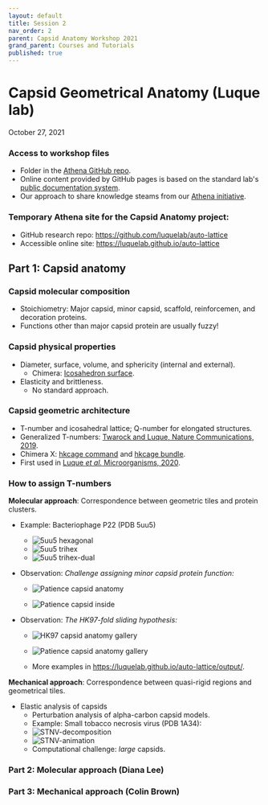 ```yaml
---
layout: default
title: Session 2
nav_order: 2
parent: Capsid Anatomy Workshop 2021
grand_parent: Courses and Tutorials
published: true
---
```


# Capsid Geometrical Anatomy (Luque lab)
October 27, 2021

### Access to workshop files
+ Folder in the [Athena GitHub repo](https://github.com/luquelab/Athena/tree/gh-pages/docs/courses/capsid_workshop_fall_2021).
+ Online content provided by GitHub pages is based on the standard lab's [public documentation system](https://luquelab.github.io/Athena/courses/lab_public_documentation.html).
+ Our approach to share knowledge steams from our [Athena initiative](https://luquelab.github.io/Athena/knowledge/synthesis.html).

### Temporary Athena site for the Capsid Anatomy project:
+ GitHub research repo: <https://github.com/luquelab/auto-lattice>
+ Accessible online site: <https://luquelab.github.io/auto-lattice>

## Part 1: Capsid anatomy

### Capsid molecular composition
+ Stoichiometry: Major capsid, minor capsid, scaffold, reinforcemen, and decoration proteins.
+ Functions other than major capsid protein are usually fuzzy!

### Capsid physical properties
+ Diameter, surface, volume, and sphericity (internal and external).
    + Chimera: [Icosahedron surface](https://www.cgl.ucsf.edu/chimera/docs/ContributedSoftware/icosahedron/icosahedron.html).
+ Elasticity and brittleness.
    + No standard approach. 

### Capsid geometric architecture
+ T-number and icosahedral lattice; Q-number for elongated structures.
+ Generalized T-numbers: [Twarock and Luque, Nature Communications, 2019](https://doi.org/10.1038/s41467-019-12367-3).
+ Chimera X: [hkcage command](https://www.cgl.ucsf.edu/chimerax/docs/user/commands/hkcage.html) and [hkcage bundle](https://cxtoolshed.rbvi.ucsf.edu/apps/chimeraxhkcage).
+ First used in [Luque *et al.* Microorganisms, 2020](https://doi.org/10.3390/microorganisms8121944). 

### How to assign T-numbers

**Molecular approach**: Correspondence between geometric tiles and protein clusters.
+ Example: Bacteriophage P22 (PDB 5uu5)
    + ![5uu5 hexagonal](/images/2021-10-27/pdb_5uu5_hexagonal_lattice.png)
    + ![5uu5 trihex](/images/2021-10-27/pdb_5uu5_trihex_lattice.png)
    + ![5uu5 trihex-dual](/images/2021-10-27/pdb_5uu5_trihex-dual_lattice.png)
+ Observation: *Challenge assigning minor capsid protein function:*

    + ![Patience capsid anatomy](/images/2021-10-27/patience.png)

    + ![Patience capsid inside](/images/2021-10-27/patience_inside.png)
    
+ Observation: *The HK97-fold sliding hypothesis:*

    + ![HK97 capsid anatomy gallery](https://luquelab.github.io/auto-lattice/output/2fs3.png)

    + ![Patience capsid anatomy gallery](https://luquelab.github.io/auto-lattice/output/patience.png)

    + More examples in <https://luquelab.github.io/auto-lattice/output/>.


**Mechanical approach**: Correspondence between quasi-rigid regions and geometrical tiles.
+ Elastic analysis of capsids
    + Perturbation analysis of alpha-carbon capsid models.
    + Example: Small tobacco necrosis virus (PDB 1A34):
    + ![STNV-decomposition](https://luquelab.github.io/cbrown_thesis_athena/output/Subdivisions/1a34_20_domains_optimal.png)
    + ![STNV-animation](/images/2021-10-27/STNV_elastic_decomposition_giphy.gif)
    + Computational challenge: *large* capsids.

### Part 2: Molecular approach (Diana Lee)

### Part 3: Mechanical approach (Colin Brown)


